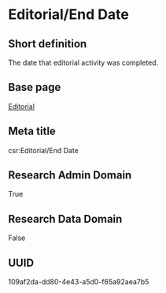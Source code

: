 # Editorial/End Date
## Short definition
The date that editorial activity was completed.
## Base page
[Editorial](../../Objects/Editorial.md)
## Meta title
csr:Editorial/End Date
## Research Admin Domain
True
## Research Data Domain
False
## UUID
109af2da-dd80-4e43-a5d0-f65a92aea7b5
